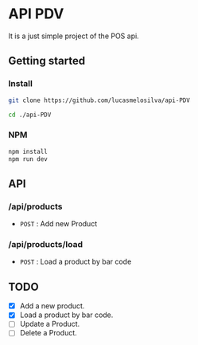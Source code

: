 # API PDV
It is a just simple project of the POS api.

## Getting started

### Install
```bash 
git clone https://github.com/lucasmelosilva/api-PDV

cd ./api-PDV
```
### NPM
```bash
npm install
npm run dev
```
## API

### /api/products

* `POST` : Add new Product

### /api/products/load
* `POST` : Load a product by bar code

## TODO

- [x]  Add a new product.
- [x]  Load a product by bar code.
- [ ]  Update a Product.
- [ ]  Delete a Product.

